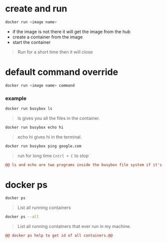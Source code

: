 # create and run
```sh
docker run <image name>
```
- if the image is not there it will get the image from the hub
- create a container from the image
- start the container
 > Run for a short time then it will close

# default command override
```sh
docker run <image name> command
```
### example
```sh
docker run busybox ls 
```
>ls gives you all the files in the container.
```sh
docker run busybox echo hi 
```
> echo hi gives hi in the terminal.
```sh
docker run busybox ping google.com
```
> run for long time `Cntrl + C` to stop`

```diff
@@ ls and echo are two programs inside the busybox file system if it's not it throws you an error.@@
```

# docker ps
```sh
docker ps
```
> List all running containers
```sh
docker ps --all
```
> List all running contatners that ever run in my machine.

```diff
@@ docker ps help to get id of all containers.@@
```
